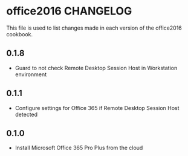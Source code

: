 # office2016 CHANGELOG

This file is used to list changes made in each version of the office2016 cookbook.

## 0.1.8

- Guard to not check Remote Desktop Session Host in Workstation environment

## 0.1.1

- Configure settings for Office 365 if Remote Desktop Session Host detected

## 0.1.0

- Install Microsoft Office 365 Pro Plus from the cloud
